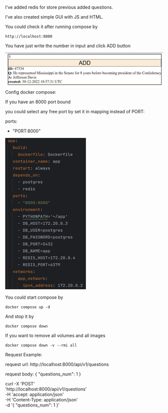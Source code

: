 I've added redis for store previous added questions.

I've also created simple GUI with JS and HTML.

You could check it after running compose by 

    http://localhost:8000
You have just write the number in input and click ADD button

![img.png](readme_img/img2.png)
Config docker compose:

If you have an 8000 port bound 

you could select any free port by set it in mapping instead of PORT:

ports:
 
   - "PORT:8000"

![img.png](readme_img/img.png)

You could start compose by 

    docker compose up -d

And stop it by

    docker compose down

If you want to remove all volumes and all images

    docker compose down -v --rmi all


Request Example:

request url: http://localhost:8000/api/v1/questions

request body: {
  "questions_num": 1
}

curl -X 'POST' \
  'http://localhost:8000/api/v1/questions' \
  -H 'accept: application/json' \
  -H 'Content-Type: application/json' \
  -d '{
  "questions_num": 1
}'

